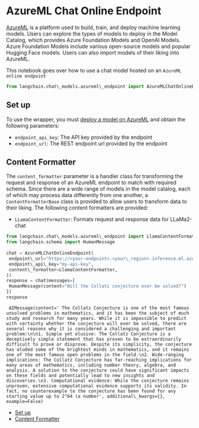 # AzureML Chat Online Endpoint

[AzureML](https://azure.microsoft.com/en-us/products/machine-learning/) is a platform used to build, train, and deploy machine learning models. Users can explore the types of models to deploy in the Model Catalog, which provides Azure Foundation Models and OpenAI Models. Azure Foundation Models include various open-source models and popular Hugging Face models. Users can also import models of their liking into AzureML.

This notebook goes over how to use a chat model hosted on an `AzureML online endpoint`

```python
from langchain.chat\_models.azureml\_endpoint import AzureMLChatOnlineEndpoint  

```

## Set up[​](#set-up "Direct link to Set up")

To use the wrapper, you must [deploy a model on AzureML](https://learn.microsoft.com/en-us/azure/machine-learning/how-to-use-foundation-models?view=azureml-api-2#deploying-foundation-models-to-endpoints-for-inferencing) and obtain the following parameters:

- `endpoint_api_key`: The API key provided by the endpoint
- `endpoint_url`: The REST endpoint url provided by the endpoint

## Content Formatter[​](#content-formatter "Direct link to Content Formatter")

The `content_formatter` parameter is a handler class for transforming the request and response of an AzureML endpoint to match with required schema. Since there are a wide range of models in the model catalog, each of which may process data differently from one another, a `ContentFormatterBase` class is provided to allow users to transform data to their liking. The following content formatters are provided:

- `LLamaContentFormatter`: Formats request and response data for LLaMa2-chat

```python
from langchain.chat\_models.azureml\_endpoint import LlamaContentFormatter  
from langchain.schema import HumanMessage  
  
chat = AzureMLChatOnlineEndpoint(  
 endpoint\_url="https://<your-endpoint>.<your\_region>.inference.ml.azure.com/score",  
 endpoint\_api\_key="my-api-key",  
 content\_formatter=LlamaContentFormatter,  
))  
response = chat(messages=[  
 HumanMessage(content="Will the Collatz conjecture ever be solved?")  
])  
response  

```

```text
 AIMessage(content=' The Collatz Conjecture is one of the most famous unsolved problems in mathematics, and it has been the subject of much study and research for many years. While it is impossible to predict with certainty whether the conjecture will ever be solved, there are several reasons why it is considered a challenging and important problem:\n\n1. Simple yet elusive: The Collatz Conjecture is a deceptively simple statement that has proven to be extraordinarily difficult to prove or disprove. Despite its simplicity, the conjecture has eluded some of the brightest minds in mathematics, and it remains one of the most famous open problems in the field.\n2. Wide-ranging implications: The Collatz Conjecture has far-reaching implications for many areas of mathematics, including number theory, algebra, and analysis. A solution to the conjecture could have significant impacts on these fields and potentially lead to new insights and discoveries.\n3. Computational evidence: While the conjecture remains unproven, extensive computational evidence supports its validity. In fact, no counterexample to the conjecture has been found for any starting value up to 2^64 (a number', additional\_kwargs={}, example=False)  

```

- [Set up](#set-up)
- [Content Formatter](#content-formatter)
